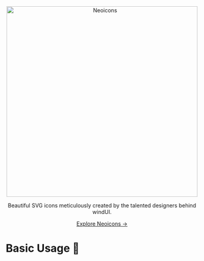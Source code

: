 <div align='center'>
	<a href='https://neoicons.windui.org' target='_blank'>
		<picture>
  	  <source media="(prefers-color-scheme: dark)" srcset="https://raw.githubusercontent.com/Boxode/neoicons/main/public/svg/neoicons_white.svg">
  	  <source media="(prefers-color-scheme: light)" srcset="https://raw.githubusercontent.com/Boxode/neoicons/main/public/svg/neoicons_logo.svg">
  	  <Image alt="Neoicons" src="https://raw.githubusercontent.com/Boxode/neoicons/main/public/svg/neoicons_white.svg" width="500" style="max-width: 100%;">
    </picture>
	</a>
</div>
<div align='center'>
  <p>Beautiful SVG icons meticulously created by the talented designers behind windUI.</p>
  <a href='https://neoicons.windui.org' target='_blank'>Explore Neoicons →</a>
</div>
<div>
  <h1>Basic Usage 🚀</h1>
</div>
